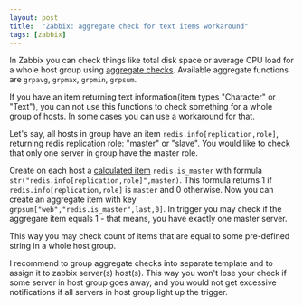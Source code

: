 ```yaml
---
layout: post
title:  "Zabbix: aggregate check for text items workaround"
tags: [zabbix]
---
```


In Zabbix you can check things like total disk space or average CPU load for a whole host group using [aggregate checks](https://www.zabbix.com/documentation/4.0/manual/config/items/itemtypes/aggregate). Available aggregate functions are `grpavg`, `grpmax`, `grpmin`, `grpsum`.

If you have an item returning text information(item types "Character" or "Text"), you can not use this functions to check something for a whole group of hosts. In some cases you can use a workaround for that.

Let's say, all hosts in group have an item `redis.info[replication,role]`, returning redis replication role: "master" or "slave". You would like to check that only one server in group have the master role.

Create on each host a [calculated item](https://www.zabbix.com/documentation/4.0/manual/config/items/itemtypes/calculated) `redis.is_master` with formula `str("redis.info[replication,role]",master)`. This formula returns 1 if `redis.info[replication,role]` is `master` and 0 otherwise. Now you can create an aggregate item with key `grpsum["web","redis.is_master",last,0]`. In trigger you may check if the aggregare item equals 1 - that means, you have exactly one master server.

This way you may check count of items that are equal to some pre-defined string in a whole host group.

I recommend to group aggregate checks into separate template and to assign it to zabbix server(s) host(s). This way you won't lose your check if some server in host group goes away, and you would not get excessive notifications if all servers in host group light up the trigger.

